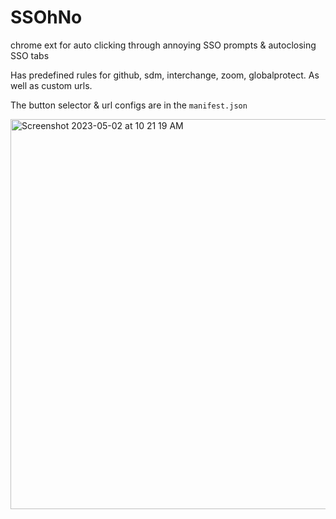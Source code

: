 # SSOhNo
chrome ext for auto clicking through annoying SSO prompts &amp; autoclosing SSO tabs

Has predefined rules for github, sdm, interchange, zoom, globalprotect. As well as custom urls. 

The button selector & url configs are in the `manifest.json`

<img width="624" alt="Screenshot 2023-05-02 at 10 21 19 AM" src="https://user-images.githubusercontent.com/43060/235739435-e90eea0c-0d80-4f94-93c8-55b321b7764e.png">
